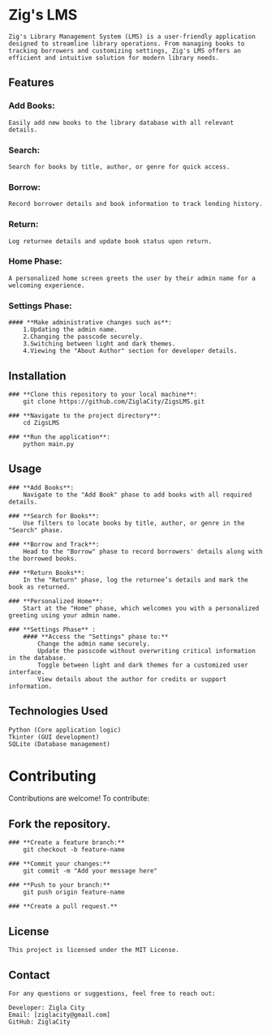 # Zig's LMS

    Zig's Library Management System (LMS) is a user-friendly application designed to streamline library operations. From managing books to tracking borrowers and customizing settings, Zig's LMS offers an efficient and intuitive solution for modern library needs.

## Features
### Add Books:
    Easily add new books to the library database with all relevant details.

### Search:
    Search for books by title, author, or genre for quick access.

### Borrow:
    Record borrower details and book information to track lending history.

### Return:
    Log returnee details and update book status upon return.

### Home Phase:
    A personalized home screen greets the user by their admin name for a welcoming experience.

### Settings Phase:
    #### **Make administrative changes such as**:
        1.Updating the admin name.
        2.Changing the passcode securely.
        3.Switching between light and dark themes.
        4.Viewing the "About Author" section for developer details.


## Installation
    ### **Clone this repository to your local machine**:
        git clone https://github.com/ZiglaCity/ZigsLMS.git 

    ### **Navigate to the project directory**:
        cd ZigsLMS   

    ### **Run the application**:
        python main.py  


## Usage
    ### **Add Books**:
        Navigate to the "Add Book" phase to add books with all required details.

    ### **Search for Books**:
        Use filters to locate books by title, author, or genre in the "Search" phase.

    ### **Borrow and Track**:
        Head to the "Borrow" phase to record borrowers' details along with the borrowed books.

    ### **Return Books**:
        In the "Return" phase, log the returnee’s details and mark the book as returned.

    ### **Personalized Home**:
        Start at the "Home" phase, which welcomes you with a personalized greeting using your admin name.

    ### **Settings Phase** :
        #### **Access the "Settings" phase to:**
            Change the admin name securely.
            Update the passcode without overwriting critical information in the database.
            Toggle between light and dark themes for a customized user interface.
            View details about the author for credits or support information.


## Technologies Used
    Python (Core application logic)
    Tkinter (GUI development)
    SQLite (Database management)


# Contributing
Contributions are welcome! To contribute:

## Fork the repository.
    ### **Create a feature branch:**
        git checkout -b feature-name  

    ### **Commit your changes:**
        git commit -m "Add your message here" 

    ### **Push to your branch:**
        git push origin feature-name  

    ### **Create a pull request.**


## License
    This project is licensed under the MIT License.


## Contact
    For any questions or suggestions, feel free to reach out:

    Developer: Zigla City
    Email: [ziglacity@gmail.com]
    GitHub: ZiglaCity